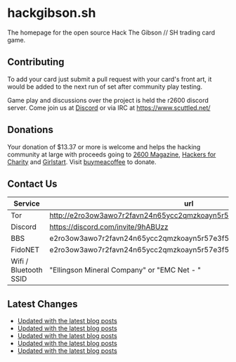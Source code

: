 # hackgibson.sh
The homepage for the open source Hack The Gibson // SH trading card game.


## Contributing

To add your card just submit a pull request with your card's front art, it would be added to the next run of set after community play testing.

Game play and discussions over the project is held the r2600 discord server. Come join us at [Discord](https://discord.com/invite/9hABUzz) or via IRC at https://www.scuttled.net/


## Donations

Your donation of $13.37 or more is welcome and helps the hacking community at large with proceeds going to [2600 Magazine](https://2600.com/), [Hackers for Charity](https://hackersforcharity.org) and [Girlstart](https://girlstart.org).  Visit [buymeacoffee](https://www.buymeacoffee.com/hackgibson.sh) to donate.


## Contact Us

Service | url
-|-
Tor | http://e2ro3ow3awo7r2favn24n65ycc2qmzkoayn5r57e3f56nvjwdcgg32ad.onion
Discord | https://discord.com/invite/9hABUzz
BBS | e2ro3ow3awo7r2favn24n65ycc2qmzkoayn5r57e3f56nvjwdcgg32ad.onion:23
FidoNET | e2ro3ow3awo7r2favn24n65ycc2qmzkoayn5r57e3f56nvjwdcgg32ad.onion:24554
Wifi / Bluetooth SSID | "Ellingson Mineral Company" or "EMC Net - <fidonet address>"

## Latest Changes
<!-- BLOG-POST-LIST:START -->
- [Updated with the latest blog posts](https://github.com/DFW2600/hackgibson.sh/commit/475f9d5c3623c83e1fc2826d6ea700304e2bfd67)
- [Updated with the latest blog posts](https://github.com/DFW2600/hackgibson.sh/commit/e3f3cabee12c227e7d20680f45ccf413ba25258b)
- [Updated with the latest blog posts](https://github.com/DFW2600/hackgibson.sh/commit/b087d4082fe6577df4e37d6fcc654d1d866036d0)
- [Updated with the latest blog posts](https://github.com/DFW2600/hackgibson.sh/commit/6e0d90cb5f6514f9e847849c25b77af351d2904c)
- [Updated with the latest blog posts](https://github.com/DFW2600/hackgibson.sh/commit/ea5d2a85a36251464cccd42ec4c9908e3f3171d3)
<!-- BLOG-POST-LIST:END -->

